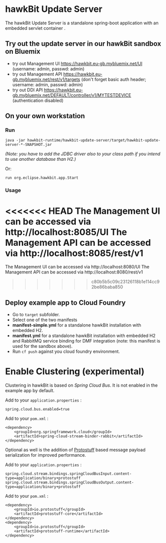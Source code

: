 # hawkBit Update Server
The hawkBit Update Server is a standalone spring-boot application with an embedded servlet container .

## Try out the update server in our hawkBit sandbox on Bluemix
- try out Management UI https://hawkbit.eu-gb.mybluemix.net/UI (username: admin, passwd: admin)
- try out Management API https://hawkbit.eu-gb.mybluemix.net/rest/v1/targets (don't forget basic auth header; username: admin, passwd: admin)
- try out DDI API https://hawkbit.eu-gb.mybluemix.net/DEFAULT/controller/v1/MYTESTDEVICE (authentication disabled)

## On your own workstation
### Run
```
java -jar hawkbit-runtime/hawkbit-update-server/target/hawkbit-update-server-*-SNAPSHOT.jar
```

_(Note: you have to add the JDBC driver also to your class path if you intend to use another database than H2.)_

Or:

```
run org.eclipse.hawkbit.app.Start
```

### Usage
<<<<<<< HEAD
The Management UI can be accessed via http://localhost:8085/UI
The Management API can be accessed via http://localhost:8085/rest/v1
=======
The Management UI can be accessed via http://localhost:8080/UI
The Management API can be accessed via http://localhost:8080/rest/v1
>>>>>>> c80b5b5c09c23126118b1e114cc92be86baba850

## Deploy example app to Cloud Foundry

- Go to ```target``` subfolder.
- Select one of the two manifests
 - **manifest-simple.yml** for a standalone hawkBit installation with embedded H2.
 - **manifest.yml**  for a standalone hawkBit installation with embedded H2 and RabbitMQ service binding for DMF integration (note: this manifest is used for the sandbox above).
- Run ```cf push``` against you cloud foundry environment.

# Enable Clustering (experimental)

Clustering in hawkBit is based on _Spring Cloud Bus_. It is not enabled in the example app by default.

Add to your `application.properties` :

```
spring.cloud.bus.enabled=true
```

Add to your `pom.xml` :

```
<dependency>
	<groupId>org.springframework.cloud</groupId>
	<artifactId>spring-cloud-stream-binder-rabbit</artifactId>
</dependency>
```

Optional as well is the addition of [Protostuff](https://github.com/protostuff/protostuff) based message payload serialization for improved performance.


Add to your `application.properties` :

```
spring.cloud.stream.bindings.springCloudBusInput.content-type=application/binary+protostuff
spring.cloud.stream.bindings.springCloudBusOutput.content-type=application/binary+protostuff
```

Add to your `pom.xml` :

```
<dependency>
	<groupId>io.protostuff</groupId>
	<artifactId>protostuff-core</artifactId>
</dependency>
<dependency>
	<groupId>io.protostuff</groupId>
	<artifactId>protostuff-runtime</artifactId>
</dependency>
```
